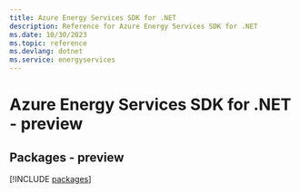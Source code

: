 ```yaml
---
title: Azure Energy Services SDK for .NET
description: Reference for Azure Energy Services SDK for .NET
ms.date: 10/30/2023
ms.topic: reference
ms.devlang: dotnet
ms.service: energyservices
---
```

# Azure Energy Services SDK for .NET - preview
## Packages - preview
[!INCLUDE [packages](energy-services-index.md)]